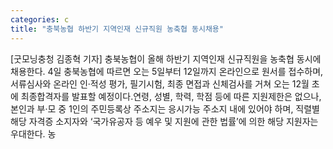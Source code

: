 ```yaml
---
categories: c
title: "충북농협 하반기 지역인재 신규직원 농축협 동시채용"
---
```

[굿모닝충청 김종혁 기자] 충북농협이 올해 하반기 지역인재 신규직원을 농축협 동시에 채용한다. 4일 충북농협에 따르면 오는 5일부터 12일까지 온라인으로 원서를 접수하며, 서류심사와 온라인 인·적성 평가, 필기시험, 최종 면접과 신체검사를 거쳐 오는 12월 초에 최종합격자를 발표할 예정이다.연령, 성별, 학력, 학점 등에 따른 지원제한은 없으나, 본인과 부·모 중 1인의 주민등록상 주소지는 응시가능 주소지 내에 있어야 하며, 직렬별 해당 자격증 소지자와 ‘국가유공자 등 예우 및 지원에 관한 법률’에 의한 해당 지원자는 우대한다. 농